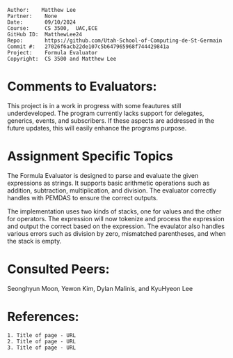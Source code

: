 ```
Author:    Matthew Lee
Partner:    None
Date:       09/10/2024
Course:     CS 3500,  UAC,ECE
GitHub ID:  MatthewLee24
Repo:       https://github.com/Utah-School-of-Computing-de-St-Germain
Commit #:   27026f6acb22de107c5b647965968f744429841a
Project:    Formula Evaluator
Copyright:  CS 3500 and Matthew Lee
```

# Comments to Evaluators:

This project is in a work in progress with some feautures still underdeveloped. The program currently lacks support for delegates, generics, events, and subscribers. If these aspects are addressed in the future updates, this will easily enhance the programs purpose.  
# Assignment Specific Topics

The Formula Evaluator is designed to parse and evaluate the given expressions as strings. It supports basic arithmetic operations such as addition, subtraction, multiplication, and division. The evaluator correctly handles with PEMDAS to ensure the correct outputs. 

The implementation uses two kinds of stacks, one for values and the other for operators. The expression will now tokenize and process the expression and output the correct based on the expression. The evaulator also handles various errors such as division by zero, mismatched parentheses, and when the stack is empty. 


# Consulted Peers:

Seonghyun Moon, Yewon Kim, Dylan Malinis, and KyuHyeon Lee

# References:

    1. Title of page - URL
    2. Title of page - URL
    3. Title of page - URL
